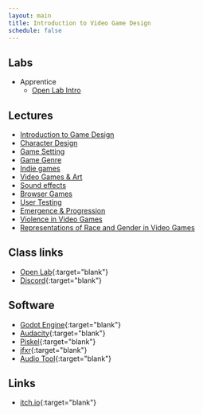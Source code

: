 ```yaml
---
layout: main
title: Introduction to Video Game Design
schedule: false
---
```


## Labs
- Apprentice
    <!-- - [Godot Intro] -->
    <!-- - [Piskel Intro] -->
    - [Open Lab Intro](labs/0-0_Open_Lab_Intro)
    
<!-- - Artist
- Developer
- Designer
- Sound
- Publishing
- QA
 -->

## Lectures
- [Introduction to Game Design](notes/intro)
- [Character Design](notes/character)
- [Game Setting](notes/setting)
- [Game Genre](notes/genre)
- [Indie games](notes/indie)
- [Video Games & Art](notes/art)
- [Sound effects](notes/sound)
- [Browser Games](notes/browser)
- [User Testing](notes/testing)
- [Emergence & Progression](notes/emergence)
- [Violence in Video Games](notes/violence)
- [Representations of Race and Gender in Video Games](notes/representation)

## Class links
- [Open Lab](){:target="blank"}
- [Discord](){:target="blank"}

## Software
- [Godot Engine](https://godotengine.org/){:target="blank"}
- [Audacity](https://www.audacityteam.org/){:target="blank"}
- [Piskel](https://www.piskelapp.com/){:target="blank"}
- [jfxr](https://jfxr.frozenfractal.com/){:target="blank"}
- [Audio Tool](https://www.audiotool.com/app){:target="blank"} 

## Links
- [itch.io](https://itch.io/){:target="blank"}


